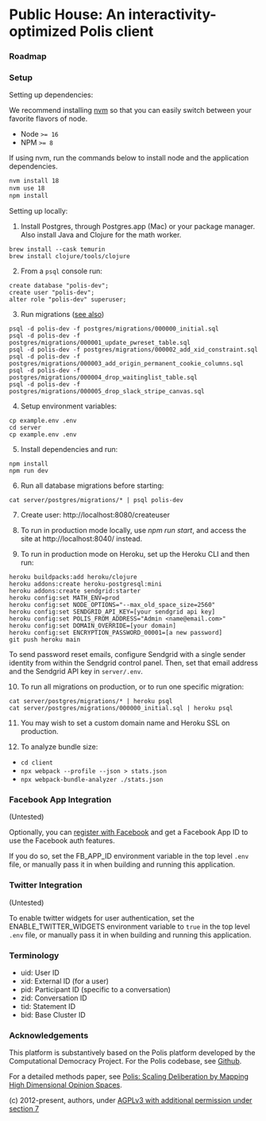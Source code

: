 # Public House: An interactivity-optimized Polis client

### Roadmap

### Setup

Setting up dependencies:

We recommend installing [nvm](https://github.com/creationix/nvm) so
that you can easily switch between your favorite flavors of node.

* Node `>= 16`
* NPM `>= 8`

If using nvm, run the commands below to install node and the application dependencies.

```sh
nvm install 18
nvm use 18
npm install
```

Setting up locally:

1. Install Postgres, through Postgres.app (Mac) or your package manager. Also install Java and Clojure for the math worker.

```
brew install --cask temurin
brew install clojure/tools/clojure
```

2. From a `psql` console run:

```
create database "polis-dev";
create user "polis-dev";
alter role "polis-dev" superuser;
```

3. Run migrations ([️see also](docs/migrations.md))

```
psql -d polis-dev -f postgres/migrations/000000_initial.sql
psql -d polis-dev -f postgres/migrations/000001_update_pwreset_table.sql
psql -d polis-dev -f postgres/migrations/000002_add_xid_constraint.sql
psql -d polis-dev -f postgres/migrations/000003_add_origin_permanent_cookie_columns.sql
psql -d polis-dev -f postgres/migrations/000004_drop_waitinglist_table.sql
psql -d polis-dev -f postgres/migrations/000005_drop_slack_stripe_canvas.sql
```

4. Setup environment variables:

```
cp example.env .env
cd server
cp example.env .env
```

5. Install dependencies and run:

```
npm install
npm run dev
```

6. Run all database migrations before starting:

```
cat server/postgres/migrations/* | psql polis-dev
```

7. Create user: http://localhost:8080/createuser

8. To run in production mode locally, use *npm run start*, and access the site at http://localhost:8040/ instead.

9. To run in production mode on Heroku, set up the Heroku CLI and then run:

```
heroku buildpacks:add heroku/clojure
heroku addons:create heroku-postgresql:mini
heroku addons:create sendgrid:starter
heroku config:set MATH_ENV=prod
heroku config:set NODE_OPTIONS="--max_old_space_size=2560"
heroku config:set SENDGRID_API_KEY=[your sendgrid api key]
heroku config:set POLIS_FROM_ADDRESS="Admin <name@email.com>"
heroku config:set DOMAIN_OVERRIDE=[your domain]
heroku config:set ENCRYPTION_PASSWORD_00001=[a new password]
git push heroku main
```

To send password reset emails, configure Sendgrid with a single sender identity
from within the Sendgrid control panel. Then, set that email address and the
Sendgrid API key in `server/.env`.

10. To run all migrations on production, or to run one specific migration:

```
cat server/postgres/migrations/* | heroku psql
cat server/postgres/migrations/000000_initial.sql | heroku psql
```

11. You may wish to set a custom domain name and Heroku SSL on production.

12. To analyze bundle size:
- `cd client`
- `npx webpack --profile --json > stats.json`
- `npx webpack-bundle-analyzer ./stats.json`

### Facebook App Integration

(Untested)

Optionally, you can [register with Facebook](https://developers.facebook.com/docs/development) and get a Facebook App ID
to use the Facebook auth features.

If you do so, set the FB_APP_ID environment variable in the top level `.env` file, or manually pass it in
when building and running this application.

### Twitter Integration

(Untested)

To enable twitter widgets for user authentication, set the ENABLE_TWITTER_WIDGETS environment variable to `true` in the
top level `.env` file, or manually pass it in when building and running this application.

### Terminology

- uid: User ID
- xid: External ID (for a user)
- pid: Participant ID (specific to a conversation)
- zid: Conversation ID
- tid: Statement ID
- bid: Base Cluster ID

### Acknowledgements

This platform is substantively based on the Polis platform developed by the Computational Democracy Project. For the Polis codebase, see [Github](https://github.com/compdemocracy/polis).

For a detailed methods paper, see [Polis: Scaling Deliberation by Mapping High Dimensional Opinion Spaces](https://www.e-revistes.uji.es/index.php/recerca/article/view/5516/6558).

(c) 2012-present, authors, under [AGPLv3 with additional permission under section 7](/LICENSE)
